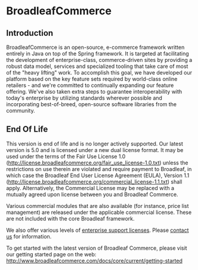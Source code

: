 # BroadleafCommerce

## Introduction

BroadleafCommerce is an open-source, e-commerce framework written entirely in Java on top of the Spring framework. It is targeted at facilitating the development of enterprise-class, commerce-driven sites by providing a robust data model, services and specialized tooling that take care of most of the "heavy lifting" work. To accomplish this goal, we have developed our platform based on the key feature sets required by world-class online retailers - and we're committed to continually expanding our feature offering. We've also taken extra steps to guarantee interoperability with today's enterprise by utilizing standards wherever possible and incorporating best-of-breed, open-source software libraries from the community.

## End Of Life

This version is end of life and is no longer actively supported. Our latest version is 5.0 and is licensed under a new dual license format. It may be used under the terms of the Fair Use License 1.0 (http://license.broadleafcommerce.org/fair_use_license-1.0.txt) unless the restrictions on use therein are violated and require payment to Broadleaf, in which case the Broadleaf End User License Agreement (EULA), Version 1.1 (http://license.broadleafcommerce.org/commercial_license-1.1.txt) shall apply. Alternatively, the Commercial License may be replaced with a mutually agreed upon license between you and Broadleaf Commerce.

Various commercial modules that are also available (for instance, price list management) are released under the applicable commercial license. These are not included with the core Broadleaf framework.

We also offer various levels of [enterprise support licenses](http://broadleafcommerce.com/support). Please [contact us](http://broadleafcommerce.com/contact) for information.

To get started with the latest version of Broadleaf Commerce, please visit our getting started page on the web: http://www.broadleafcommerce.com/docs/core/current/getting-started
